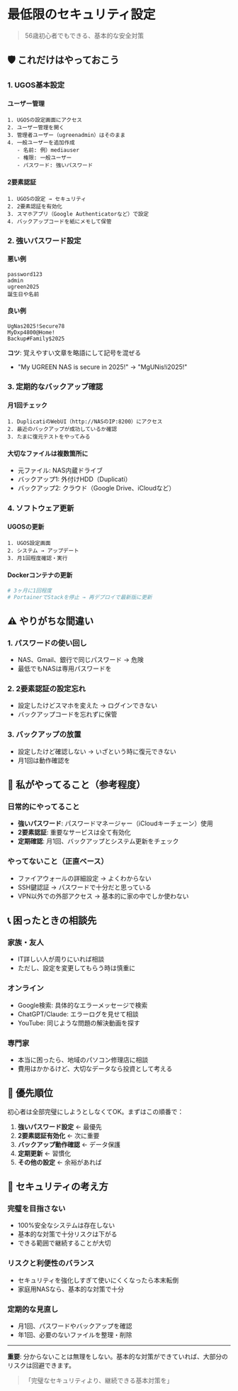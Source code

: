 # 最低限のセキュリティ設定

> 56歳初心者でもできる、基本的な安全対策

## 🛡️ これだけはやっておこう

### 1. UGOS基本設定

#### ユーザー管理
```
1. UGOSの設定画面にアクセス
2. ユーザー管理を開く
3. 管理者ユーザー（ugreenadmin）はそのまま
4. 一般ユーザーを追加作成
   - 名前: 例）mediauser
   - 権限: 一般ユーザー
   - パスワード: 強いパスワード
```

#### 2要素認証
```
1. UGOSの設定 → セキュリティ
2. 2要素認証を有効化
3. スマホアプリ（Google Authenticatorなど）で設定
4. バックアップコードを紙にメモして保管
```

### 2. 強いパスワード設定

#### 悪い例
```
password123
admin
ugreen2025
誕生日や名前
```

#### 良い例
```
UgNas2025!Secure78
MyDxp4800@Home!
Backup#Family$2025
```

**コツ**: 覚えやすい文章を略語にして記号を混ぜる
- "My UGREEN NAS is secure in 2025!" → "MgUNis!i2025!"

### 3. 定期的なバックアップ確認

#### 月1回チェック
```
1. DuplicatiのWebUI（http://NASのIP:8200）にアクセス
2. 最近のバックアップが成功しているか確認
3. たまに復元テストをやってみる
```

#### 大切なファイルは複数箇所に
- 元ファイル: NAS内蔵ドライブ
- バックアップ1: 外付けHDD（Duplicati）
- バックアップ2: クラウド（Google Drive、iCloudなど）

### 4. ソフトウェア更新

#### UGOSの更新
```
1. UGOS設定画面
2. システム → アップデート
3. 月1回程度確認・実行
```

#### Dockerコンテナの更新
```bash
# 3ヶ月に1回程度
# PortainerでStackを停止 → 再デプロイで最新版に更新
```

## ⚠️ やりがちな間違い

### 1. パスワードの使い回し
- NAS、Gmail、銀行で同じパスワード → 危険
- 最低でもNASは専用パスワードを

### 2. 2要素認証の設定忘れ
- 設定したけどスマホを変えた → ログインできない
- バックアップコードを忘れずに保管

### 3. バックアップの放置
- 設定したけど確認しない → いざという時に復元できない
- 月1回は動作確認を

## 🤔 私がやってること（参考程度）

### 日常的にやってること
- **強いパスワード**: パスワードマネージャー（iCloudキーチェーン）使用
- **2要素認証**: 重要なサービスは全て有効化
- **定期確認**: 月1回、バックアップとシステム更新をチェック

### やってないこと（正直ベース）
- ファイアウォールの詳細設定 → よくわからない
- SSH鍵認証 → パスワードで十分だと思っている
- VPN以外での外部アクセス → 基本的に家の中でしか使わない

## 📞 困ったときの相談先

### 家族・友人
- IT詳しい人が周りにいれば相談
- ただし、設定を変更してもらう時は慎重に

### オンライン
- Google検索: 具体的なエラーメッセージで検索
- ChatGPT/Claude: エラーログを見せて相談
- YouTube: 同じような問題の解決動画を探す

### 専門家
- 本当に困ったら、地域のパソコン修理店に相談
- 費用はかかるけど、大切なデータなら投資として考える

## 🎯 優先順位

初心者は全部完璧にしようとしなくてOK。まずはこの順番で：

1. **強いパスワード設定** ← 最優先
2. **2要素認証有効化** ← 次に重要
3. **バックアップ動作確認** ← データ保護
4. **定期更新** ← 習慣化
5. **その他の設定** ← 余裕があれば

## 💭 セキュリティの考え方

### 完璧を目指さない
- 100%安全なシステムは存在しない
- 基本的な対策で十分リスクは下がる
- できる範囲で継続することが大切

### リスクと利便性のバランス
- セキュリティを強化しすぎて使いにくくなったら本末転倒
- 家庭用NASなら、基本的な対策で十分

### 定期的な見直し
- 月1回、パスワードやバックアップを確認
- 年1回、必要のないファイルを整理・削除

---

**重要**: 分からないことは無理をしない。基本的な対策ができていれば、大部分のリスクは回避できます。

> 「完璧なセキュリティより、継続できる基本対策を」
